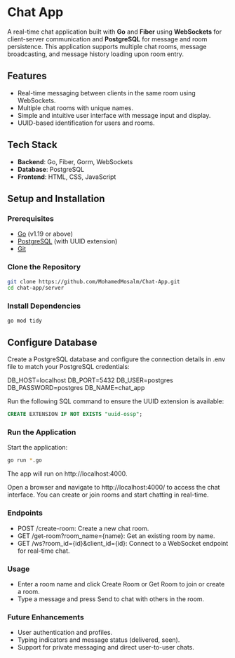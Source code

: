 # Chat App

A real-time chat application built with **Go** and **Fiber** using **WebSockets** for client-server communication and **PostgreSQL** for message and room persistence. This application supports multiple chat rooms, message broadcasting, and message history loading upon room entry.

## Features

- Real-time messaging between clients in the same room using WebSockets.
- Multiple chat rooms with unique names.
- Simple and intuitive user interface with message input and display.
- UUID-based identification for users and rooms.

## Tech Stack

- **Backend**: Go, Fiber, Gorm, WebSockets
- **Database**: PostgreSQL
- **Frontend**: HTML, CSS, JavaScript

## Setup and Installation

### Prerequisites

- [Go](https://golang.org/doc/install) (v1.19 or above)
- [PostgreSQL](https://www.postgresql.org/download/) (with UUID extension)
- [Git](https://git-scm.com/)

### Clone the Repository


```bash
git clone https://github.com/MohamedMosalm/Chat-App.git
cd chat-app/server
```

### Install Dependencies

```bash
go mod tidy
```

## Configure Database

Create a PostgreSQL database and configure the connection details in .env file to match your PostgreSQL credentials:

DB_HOST=localhost
DB_PORT=5432
DB_USER=postgres
DB_PASSWORD=postgres
DB_NAME=chat_app


Run the following SQL command to ensure the UUID extension is available:

```sql
CREATE EXTENSION IF NOT EXISTS "uuid-ossp";
```

### Run the Application

Start the application:

```bash
go run *.go
```
The app will run on http://localhost:4000.

Open a browser and navigate to http://localhost:4000/ to access the chat interface. You can create or join rooms and start chatting in real-time.

### Endpoints
- POST /create-room: Create a new chat room.
- GET /get-room?room_name={name}: Get an existing room by name.
- GET /ws?room_id={id}&client_id={id}: Connect to a WebSocket endpoint for real-time chat.

### Usage
- Enter a room name and click Create Room or Get Room to join or create a room.
- Type a message and press Send to chat with others in the room.

### Future Enhancements
- User authentication and profiles.
- Typing indicators and message status (delivered, seen).
- Support for private messaging and direct user-to-user chats.